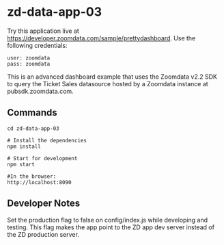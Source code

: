 # zd-data-app-03

Try this application live at https://developer.zoomdata.com/sample/prettydashboard. Use the following credentials:
```
user: zoomdata
pass: zoomdata
```

This is an advanced dashboard example that uses the Zoomdata v2.2 SDK to query the Ticket Sales datasource hosted by a Zoomdata instance at pubsdk.zoomdata.com.

## Commands

```
cd zd-data-app-03

# Install the dependencies
npm install

# Start for development
npm start

#In the browser:
http://localhost:8090
```

## Developer Notes

Set the production flag to false on config/index.js while developing and testing.  This flag makes the app point to the ZD app dev server instead of the ZD production server. 
